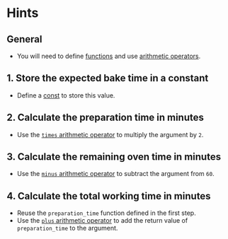 # Hints

## General

- You will need to define [functions][functions] and use [arithmetic operators][arithmetics].

## 1. Store the expected bake time in a constant

- Define a [const][const] to store this value.

## 2. Calculate the preparation time in minutes

- Use the [`times` arithmetic operator][arithmetics] to multiply the argument by `2`.

## 3. Calculate the remaining oven time in minutes

- Use the [`minus` arithmetic operator][arithmetics] to subtract the argument from `60`.

## 4. Calculate the total working time in minutes

- Reuse the `preparation_time` function defined in the first step.
- Use the [`plus` arithmetic operator][arithmetics] to add the return value of `preparation_time` to the argument.

[const]: https://docs.julialang.org/en/v1/base/base/#const
[functions]: https://docs.julialang.org/en/v1/manual/functions/
[arithmetics]: https://docs.julialang.org/en/v1/manual/mathematical-operations/#Arithmetic-Operators-1